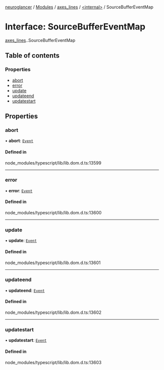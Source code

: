 [neuroglancer](../README.md) / [Modules](../modules.md) / [axes\_lines](../modules/axes_lines.md) / [<internal\>](../modules/axes_lines._internal_.md) / SourceBufferEventMap

# Interface: SourceBufferEventMap

[axes_lines](../modules/axes_lines.md).[<internal>](../modules/axes_lines._internal_.md).SourceBufferEventMap

## Table of contents

### Properties

- [abort](axes_lines._internal_.SourceBufferEventMap.md#abort)
- [error](axes_lines._internal_.SourceBufferEventMap.md#error)
- [update](axes_lines._internal_.SourceBufferEventMap.md#update)
- [updateend](axes_lines._internal_.SourceBufferEventMap.md#updateend)
- [updatestart](axes_lines._internal_.SourceBufferEventMap.md#updatestart)

## Properties

### abort

• **abort**: [`Event`](../modules/axes_lines._internal_.md#event)

#### Defined in

node_modules/typescript/lib/lib.dom.d.ts:13599

___

### error

• **error**: [`Event`](../modules/axes_lines._internal_.md#event)

#### Defined in

node_modules/typescript/lib/lib.dom.d.ts:13600

___

### update

• **update**: [`Event`](../modules/axes_lines._internal_.md#event)

#### Defined in

node_modules/typescript/lib/lib.dom.d.ts:13601

___

### updateend

• **updateend**: [`Event`](../modules/axes_lines._internal_.md#event)

#### Defined in

node_modules/typescript/lib/lib.dom.d.ts:13602

___

### updatestart

• **updatestart**: [`Event`](../modules/axes_lines._internal_.md#event)

#### Defined in

node_modules/typescript/lib/lib.dom.d.ts:13603
